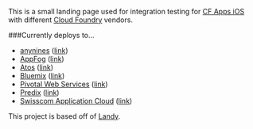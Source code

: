This is a small landing page used for integration testing for [CF Apps iOS](https://github.com/Osis/cf-apps-ios) with different [Cloud Foundry](https://www.cloudfoundry.org) vendors.

###Currently deploys to...
  - [anynines](https://paas.anynines.com) ([link](https://cf-apps.aws.ie.a9sapp.eu))
  - [AppFog](https://www.ctl.io/appfog) ([link](https://cf-apps.useast.appfog.ctl.io))
  - [Atos](https://canopy-cloud.com/application-platforms/atos-cloud-foundry) ([link](https://cf-apps.apps.eu01.cf.canopy-cloud.com))
  - [Bluemix](https://console.ng.bluemix.net) ([link](https://cf-apps.mybluemix.net))
  - [Pivotal Web Services](https://run.pivotal.io) ([link](https://cf-apps.cfapps.io))
  - [Predix](https://www.predix.io) ([link](https://cf-apps.run.aws-usw02-pr.ice.predix.io))
  - [Swisscom Application Cloud](https://developer.swisscom.com) ([link](https://cf-apps.scapp.io))

This project is based off of [Landy](https://github.com/paolotripodi/Landy-v1.0).
